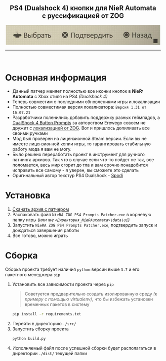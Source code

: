 <div align="center">
	<h2><b>PS4 (Dualshock 4) кнопки для NieR Automata</b><br>c руссификацией от ZOG</h2>
	<img src="./.github/header.jpg" width=500>
</div>
<hr><br>


# Основная информация
- Данный патчер меняет полностью все иконки кнопок в **NieR: Automata** c Xbox стиля на PS4 *(Dualshock 4)*
- Теперь совместим с последними обновлениями игры и локализации
- Полностью совместимая версия локализатора: `Версия 1.31 от 16.07.21`
- Разработчики поленились добавить поддержку разных геймпадов, а [DualShock 4 Button Prompts](https://community.pcgamingwiki.com/files/file/870-nier-automata-dualshock-4-button-prompts/) за авторством Erewego совсем не дружит с [локализацией от ZOG](https://forum.zoneofgames.ru/topic/42805-nier-automata/). Вот и пришлось допиливать все своими ручками
- Мод был проверен на лицензионной Steam версии. Если вы не имеете лицензионной копии игры, то гарантировать стабильную работу мода я вам не могу.
- Было решено переработать проект в инструмент для ручного патчинга архивов. Так что в случае если что-то пойдет не так, все поломается, весь мир сгорит до тла и вам срочно понадобится исправить все самому - я уверен, вы сможете это сделать
- Оригинальный автор текстур PS4 Dualshock - [Spodi](https://www.nexusmods.com/nierautomata/mods/174)


# Установка
1. [Скачать архив с патчером](https://github.com/maximilionus/NieRA-ZOG-PS4-Patcher/releases/latest)
2. Распаковать файл `NieRA ZOG PS4 Prompts Patcher.exe` в корневую папку игры *(или же `<Директория_NieRAutomata>\data\ui`)*
3. Запустить `NieRA ZOG PS4 Prompts Patcher.exe`, подтвердить запуск и дождаться завершения работы
4. Все готово, можно играть


# Сборка
Сборка проекта требует наличия `python` версии выше `3.7` и его пакетного менеджера `pip`

1. Установить все зависимости проекта через `pip`
   > Советуется предварительно создать изолированную среду *(к примеру с помощью virtualenv)*, что бы избежать установки временных пакетов в систему
   ```bash
   pip install -r requirements.txt
   ```
2. Перейти в директорию `./src/`
3. Запустить сборку проекта
   ```bash
   python build.py
   ```
4. Исполняемый файл после успешной сборки будет располагаться в директории `./dist/` текущей папки
